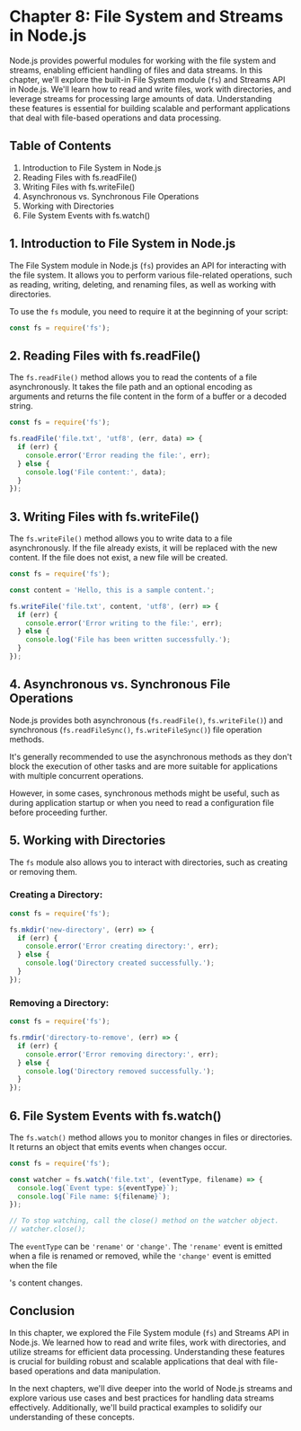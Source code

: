 # Chapter 8: File System and Streams in Node.js

Node.js provides powerful modules for working with the file system and streams, enabling efficient handling of files and data streams. In this chapter, we'll explore the built-in File System module (`fs`) and Streams API in Node.js. We'll learn how to read and write files, work with directories, and leverage streams for processing large amounts of data. Understanding these features is essential for building scalable and performant applications that deal with file-based operations and data processing.

## Table of Contents
1. Introduction to File System in Node.js
2. Reading Files with fs.readFile()
3. Writing Files with fs.writeFile()
4. Asynchronous vs. Synchronous File Operations
5. Working with Directories
6. File System Events with fs.watch()

## 1. Introduction to File System in Node.js

The File System module in Node.js (`fs`) provides an API for interacting with the file system. It allows you to perform various file-related operations, such as reading, writing, deleting, and renaming files, as well as working with directories.

To use the `fs` module, you need to require it at the beginning of your script:

```javascript
const fs = require('fs');
```

## 2. Reading Files with fs.readFile()

The `fs.readFile()` method allows you to read the contents of a file asynchronously. It takes the file path and an optional encoding as arguments and returns the file content in the form of a buffer or a decoded string.

```javascript
const fs = require('fs');

fs.readFile('file.txt', 'utf8', (err, data) => {
  if (err) {
    console.error('Error reading the file:', err);
  } else {
    console.log('File content:', data);
  }
});
```

## 3. Writing Files with fs.writeFile()

The `fs.writeFile()` method allows you to write data to a file asynchronously. If the file already exists, it will be replaced with the new content. If the file does not exist, a new file will be created.

```javascript
const fs = require('fs');

const content = 'Hello, this is a sample content.';

fs.writeFile('file.txt', content, 'utf8', (err) => {
  if (err) {
    console.error('Error writing to the file:', err);
  } else {
    console.log('File has been written successfully.');
  }
});
```

## 4. Asynchronous vs. Synchronous File Operations

Node.js provides both asynchronous (`fs.readFile()`, `fs.writeFile()`) and synchronous (`fs.readFileSync()`, `fs.writeFileSync()`) file operation methods.

It's generally recommended to use the asynchronous methods as they don't block the execution of other tasks and are more suitable for applications with multiple concurrent operations.

However, in some cases, synchronous methods might be useful, such as during application startup or when you need to read a configuration file before proceeding further.

## 5. Working with Directories

The `fs` module also allows you to interact with directories, such as creating or removing them.

### Creating a Directory:

```javascript
const fs = require('fs');

fs.mkdir('new-directory', (err) => {
  if (err) {
    console.error('Error creating directory:', err);
  } else {
    console.log('Directory created successfully.');
  }
});
```

### Removing a Directory:

```javascript
const fs = require('fs');

fs.rmdir('directory-to-remove', (err) => {
  if (err) {
    console.error('Error removing directory:', err);
  } else {
    console.log('Directory removed successfully.');
  }
});
```

## 6. File System Events with fs.watch()

The `fs.watch()` method allows you to monitor changes in files or directories. It returns an object that emits events when changes occur.

```javascript
const fs = require('fs');

const watcher = fs.watch('file.txt', (eventType, filename) => {
  console.log(`Event type: ${eventType}`);
  console.log(`File name: ${filename}`);
});

// To stop watching, call the close() method on the watcher object.
// watcher.close();
```

The `eventType` can be `'rename'` or `'change'`. The `'rename'` event is emitted when a file is renamed or removed, while the `'change'` event is emitted when the file

's content changes.

## Conclusion

In this chapter, we explored the File System module (`fs`) and Streams API in Node.js. We learned how to read and write files, work with directories, and utilize streams for efficient data processing. Understanding these features is crucial for building robust and scalable applications that deal with file-based operations and data manipulation.

In the next chapters, we'll dive deeper into the world of Node.js streams and explore various use cases and best practices for handling data streams effectively. Additionally, we'll build practical examples to solidify our understanding of these concepts.